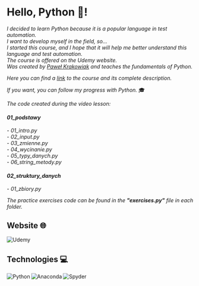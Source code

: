 # Hello, Python 🐍!



*I decided to learn Python because it is a popular language in test automation. <br>
I want to develop myself in the field, so... <br>
I started this course, and I hope that it will help me better understand this language and test automation.<br>
The course is offered on the Udemy website. <br>
Was created by [Paweł Krakowiak](https://e-smartdata.org/) and teaches the fundamentals of Python. <br>*

*Here you can find a [link](https://www.udemy.com/course/programowanie-w-jezyku-python/) to the course and its complete description.*

*If you want, you can follow my progress with Python.* 🎓

*The code created during the video lesson:* <br>
#### *01_podstawy* <br>
  *- 01_intro.py* <br>
  *- 02_input.py* <br>
  *- 03_zmienne.py* <br>
  *- 04_wycinanie.py* <br>
  *- 05_typy_danych.py* <br>
  *- 06_string_metody.py* <br>

#### *02_struktury_danych* <br>
  *- 01_zbiory.py* <br>

*The practice exercises code can be found in the <b>"exercises.py"</b> file in each folder.*

## Website 🌐

<img alt="Udemy" src="https://img.shields.io/badge/Udemy-A435F0?style=for-the-badge&logo=Udemy&logoColor=white"/>

## Technologies 💻

<img align="left" alt="Python" src="https://img.shields.io/badge/python-3670A0?style=for-the-badge&logo=python&logoColor=ffdd54"/>
<img align="left" alt="Anaconda" src="https://img.shields.io/badge/Anaconda-%2344A833.svg?style=for-the-badge&logo=anaconda&logoColor=white"/>
<img align="left" alt="Spyder" src="https://img.shields.io/badge/Spyder-838485?style=for-the-badge&logo=spyder%20ide&logoColor=maroon"/>
